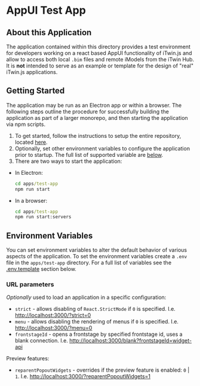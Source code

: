 # AppUI Test App

## About this Application

The application contained within this directory provides a test environment for developers working on a react based AppUI functionality of iTwin.js and allow to access both local `.bim` files and remote iModels from the iTwin Hub. It is **not** intended to serve as an example or template for the design of "real" iTwin.js applications.

## Getting Started

The application may be run as an Electron app or within a browser. The following steps outline the procedure for successfully building the application as part of a larger monorepo, and then starting the application via npm scripts.

1. To get started, follow the instructions to setup the entire repository, located [here](../../../README.md#build-instructions).
2. Optionally, set other environment variables to configure the application prior to startup. The full list of supported variable are [below](#environment-variables).
3. There are two ways to start the application:

- In Electron:

  ```cmd
  cd apps/test-app
  npm run start
  ```

- In a browser:

  ```cmd
  cd apps/test-app
  npm run start:servers
  ```

## Environment Variables

You can set environment variables to alter the default behavior of various aspects of the application. To set the environment variables create a `.env` file in the `apps/test-app` directory. For a full list of variables see the [.env.template](.env.template) section below.

### URL parameters

_Optionally_ used to load an application in a specific configuration:

- `strict` - allows disabling of `React.StrictMode` if `0` is specified. I.e. <http://localhost:3000/?strict=0>
- `menu` - allows disabling the rendering of menus if `0` is specified. I.e. <http://localhost:3000/?menu=0>
- `frontstageId` - opens a frontstage by specified frontstage id, uses a blank connection. I.e. <http://localhost:3000/blank?frontstageId=widget-api>

Preview features:

- `reparentPopoutWidgets` - overrides if the preview feature is enabled: `0` | `1`. I.e. <http://localhost:3000/?reparentPopoutWidgets=1>
